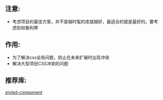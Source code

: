 ## 注意:


- 考虑项目的最佳方案，并不是越时髦的库就越好，最适合的就是最好的。要考虑到权衡利弊



## 作用:


- 为了解决css全局问题，防止在未来扩展时出现冲突
- 解决大型项目CSS冲突的问题



## 推荐库:


[styled-component](https://www.yuque.com/u12021696/xw6s78/incm4n)

